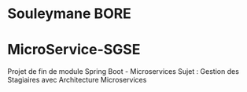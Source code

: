 # Souleymane BORE
# MicroService-SGSE

Projet de fin de module Spring Boot - Microservices Sujet : Gestion des Stagiaires avec Architecture Microservices
